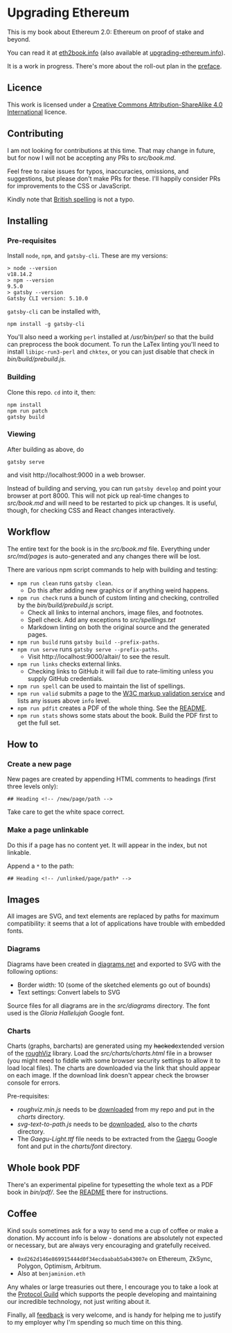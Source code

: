 # Upgrading Ethereum

This is my book about Ethereum&nbsp;2.0: Ethereum on proof of stake and beyond.

You can read it at [eth2book.info](https://eth2book.info/latest/) (also available at [upgrading-ethereum.info](https://upgrading-ethereum.info/latest/)).

It is a work in progress. There's more about the roll-out plan in the [preface](https://eth2book.info/latest/preface/).

## Licence

This work is licensed under a [Creative Commons Attribution-ShareAlike 4.0 International](https://creativecommons.org/licenses/by-sa/4.0/) licence.

## Contributing

I am not looking for contributions at this time. That may change in future, but for now I will not be accepting any PRs to _src/book.md_.

Feel free to raise issues for typos, inaccuracies, omissions, and suggestions, but please don't make PRs for these. I'll happily consider PRs for improvements to the CSS or JavaScript.

Kindly note that [British spelling](https://www.oxfordinternationalenglish.com/differences-in-british-and-american-spelling/) is not a typo.

## Installing

### Pre-requisites

Install `node`, `npm`, and `gatsby-cli`. These are my versions:

```
> node --version
v18.14.2
> npm --version
9.5.0
> gatsby --version
Gatsby CLI version: 5.10.0
```

`gatsby-cli` can be installed with,

```
npm install -g gatsby-cli
```

You'll also need a working `perl` installed at _/usr/bin/perl_ so that the build can preprocess the book document. To run the LaTex linting you'll need to install `libipc-run3-perl` and `chktex`, or you can just disable that check in _bin/build/prebuild.js_.

### Building

Clone this repo. `cd` into it, then:

```
npm install
npm run patch
gatsby build
```

### Viewing

After building as above, do

```
gatsby serve
```

and visit http://localhost:9000 in a web browser.

Instead of building and serving, you can run `gatsby develop` and point your browser at port 8000. This will not pick up real-time changes to _src/book.md_ and will need to be restarted to pick up changes. It is useful, though, for checking CSS and React changes interactively.

## Workflow

The entire text for the book is in the _src/book.md_ file. Everything under _src/md/pages_ is auto-generated and any changes there will be lost.

There are various npm script commands to help with building and testing:

  - `npm run clean` runs `gatsby clean`.
    - Do this after adding new graphics or if anything weird happens.
  - `npm run check` runs a bunch of custom linting and checking, controlled by the _bin/build/prebuild.js_ script.
    - Check all links to internal anchors, image files, and footnotes.
    - Spell check. Add any exceptions to _src/spellings.txt_
    - Markdown linting on both the original source and the generated pages.
  - `npm run build` runs `gatsby build --prefix-paths`.
  - `npm run serve` runs `gatsby serve --prefix-paths`.
    - Visit http://localhost:9000/altair/ to see the result.
  - `npm run links` checks external links.
    - Checking links to GitHub it will fail due to rate-limiting unless you supply GitHub credentials.
  - `npm run spell` can be used to maintain the list of spellings.
  - `npm run valid` submits a page to the [W3C markup validation service](https://validator.w3.org/) and lists any issues above `info` level.
  - `npm run pdfit` creates a PDF of the whole thing. See the [README](bin/pdf/README.md).
  - `npm run stats` shows some stats about the book. Build the PDF first to get the full set.

## How to

### Create a new page

New pages are created by appending HTML comments to headings (first three levels only):

```
## Heading <!-- /new/page/path -->
```

Take care to get the white space correct.

### Make a page unlinkable

Do this if a page has no content yet. It will appear in the index, but not linkable.

Append a `*` to the path:

```
## Heading <!-- /unlinked/page/path* -->
```

## Images

All images are SVG, and text elements are replaced by paths for maximum compatibility: it seems that a lot of applications have trouble with embedded fonts.

### Diagrams

Diagrams have been created in [diagrams.net](https://www.diagrams.net/) and exported to SVG with the following options:
  - Border width: 10 (some of the sketched elements go out of bounds)
  - Text settings: Convert labels to SVG
  
Source files for all diagrams are in the _src/diagrams_ directory. The font used is the _Gloria Hallelujah_ Google font.

### Charts

Charts (graphs, barcharts) are generated using my ~~hacked~~extended version of the [roughViz](https://github.com/benjaminion/roughViz) library. Load the _src/charts/charts.html_ file in a browser (you might need to fiddle with some browser security settings to allow it to load local files). The charts are downloaded via the link that should appear on each image. If the download link doesn't appear check the browser console for errors.

Pre-requisites:
  - _roughviz.min.js_ needs to be [downloaded](https://raw.githubusercontent.com/benjaminion/roughViz/master/dist/roughviz.min.js) from my repo and put in the _charts_ directory.
  - _svg-text-to-path.js_ needs to be [downloaded](https://raw.githubusercontent.com/paulzi/svg-text-to-path/master/dist/svg-text-to-path.js), also to the _charts_ directory.
  - The _Gaegu-Light.ttf_ file needs to be extracted from the [Gaegu](https://fonts.google.com/specimen/Gaegu) Google font and put in the _charts/font_ directory.

## Whole book PDF

There's an experimental pipeline for typesetting the whole text as a PDF book in _bin/pdf/_. See the [README](bin/pdf/README.md) there for instructions.

## Coffee

Kind souls sometimes ask for a way to send me a cup of coffee or make a donation. My account info is below - donations are absolutely not expected or necessary, but are always very encouraging and gratefully received.

  - `0xd262d146e869915444d0f34ecdaabab5ab43007e` on Ethereum, ZkSync, Polygon, Optimism, Arbitrum.
  - Also at `benjaminion.eth`

Any whales or large treasuries out there, I encourage you to take a look at the [Protocol Guild](https://protocol-guild.readthedocs.io/en/latest/index.html) which supports the people developing and maintaining our incredible technology, not just writing about it.

Finally, all [feedback](https://eth2book.info/latest/contact/) is very welcome, and is handy for helping me to justify to my employer why I'm spending so much time on this thing.
